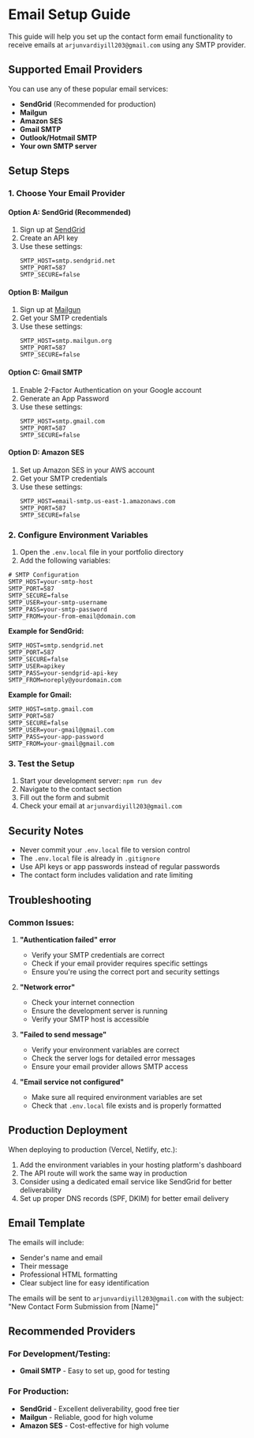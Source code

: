 # Email Setup Guide

This guide will help you set up the contact form email functionality to receive emails at `arjunvardiyill203@gmail.com` using any SMTP provider.

## Supported Email Providers

You can use any of these popular email services:
- **SendGrid** (Recommended for production)
- **Mailgun**
- **Amazon SES**
- **Gmail SMTP**
- **Outlook/Hotmail SMTP**
- **Your own SMTP server**

## Setup Steps

### 1. Choose Your Email Provider

#### Option A: SendGrid (Recommended)
1. Sign up at [SendGrid](https://sendgrid.com/)
2. Create an API key
3. Use these settings:
   ```
   SMTP_HOST=smtp.sendgrid.net
   SMTP_PORT=587
   SMTP_SECURE=false
   ```

#### Option B: Mailgun
1. Sign up at [Mailgun](https://mailgun.com/)
2. Get your SMTP credentials
3. Use these settings:
   ```
   SMTP_HOST=smtp.mailgun.org
   SMTP_PORT=587
   SMTP_SECURE=false
   ```

#### Option C: Gmail SMTP
1. Enable 2-Factor Authentication on your Google account
2. Generate an App Password
3. Use these settings:
   ```
   SMTP_HOST=smtp.gmail.com
   SMTP_PORT=587
   SMTP_SECURE=false
   ```

#### Option D: Amazon SES
1. Set up Amazon SES in your AWS account
2. Get your SMTP credentials
3. Use these settings:
   ```
   SMTP_HOST=email-smtp.us-east-1.amazonaws.com
   SMTP_PORT=587
   SMTP_SECURE=false
   ```

### 2. Configure Environment Variables

1. Open the `.env.local` file in your portfolio directory
2. Add the following variables:

```env
# SMTP Configuration
SMTP_HOST=your-smtp-host
SMTP_PORT=587
SMTP_SECURE=false
SMTP_USER=your-smtp-username
SMTP_PASS=your-smtp-password
SMTP_FROM=your-from-email@domain.com
```

**Example for SendGrid:**
```env
SMTP_HOST=smtp.sendgrid.net
SMTP_PORT=587
SMTP_SECURE=false
SMTP_USER=apikey
SMTP_PASS=your-sendgrid-api-key
SMTP_FROM=noreply@yourdomain.com
```

**Example for Gmail:**
```env
SMTP_HOST=smtp.gmail.com
SMTP_PORT=587
SMTP_SECURE=false
SMTP_USER=your-gmail@gmail.com
SMTP_PASS=your-app-password
SMTP_FROM=your-gmail@gmail.com
```

### 3. Test the Setup

1. Start your development server: `npm run dev`
2. Navigate to the contact section
3. Fill out the form and submit
4. Check your email at `arjunvardiyill203@gmail.com`

## Security Notes

- Never commit your `.env.local` file to version control
- The `.env.local` file is already in `.gitignore`
- Use API keys or app passwords instead of regular passwords
- The contact form includes validation and rate limiting

## Troubleshooting

### Common Issues:

1. **"Authentication failed" error**
   - Verify your SMTP credentials are correct
   - Check if your email provider requires specific settings
   - Ensure you're using the correct port and security settings

2. **"Network error"**
   - Check your internet connection
   - Ensure the development server is running
   - Verify your SMTP host is accessible

3. **"Failed to send message"**
   - Verify your environment variables are correct
   - Check the server logs for detailed error messages
   - Ensure your email provider allows SMTP access

4. **"Email service not configured"**
   - Make sure all required environment variables are set
   - Check that `.env.local` file exists and is properly formatted

## Production Deployment

When deploying to production (Vercel, Netlify, etc.):

1. Add the environment variables in your hosting platform's dashboard
2. The API route will work the same way in production
3. Consider using a dedicated email service like SendGrid for better deliverability
4. Set up proper DNS records (SPF, DKIM) for better email delivery

## Email Template

The emails will include:
- Sender's name and email
- Their message
- Professional HTML formatting
- Clear subject line for easy identification

The emails will be sent to `arjunvardiyill203@gmail.com` with the subject: "New Contact Form Submission from [Name]"

## Recommended Providers

### For Development/Testing:
- **Gmail SMTP** - Easy to set up, good for testing

### For Production:
- **SendGrid** - Excellent deliverability, good free tier
- **Mailgun** - Reliable, good for high volume
- **Amazon SES** - Cost-effective for high volume 